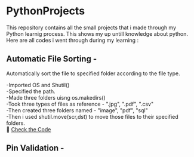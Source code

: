 # PythonProjects
This repository contains all the small projects that i made through my Python learnig process. This shows my up untill knowledge about python.
Here are all codes i went through during my learning :
## Automatic File Sorting -
Automatically sort the file to specified folder according to the file type.  

-Imported OS and Shutil()  
-Specified the path.  
-Made three folders uisng os.makedirs()  
-Took three types of files as reference - ".jpg", ".pdf", ".csv"  
-Then created three folders named - "image", "pdf", "sql"  
-Then i used shutil.move(scr,dst) to move those files to their specified folders.  
🔗 [Check the Code](./AutomaticFileSorting.py)
## Pin Validation -




